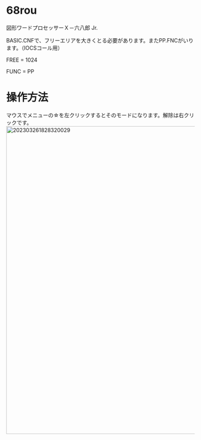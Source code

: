 # 68rou

図形ワードプロセッサーＸ－六八郎 Jr.

BASIC.CNFで、フリーエリアを大きくとる必要があります。またPP.FNCがいります。（IOCSコール用）

FREE  = 1024

FUNC  = PP

# 操作方法

マウスでメニューの☆を左クリックするとそのモードになります。解除は右クリックです。
<img width="824" alt="202303261828320029" src="https://user-images.githubusercontent.com/4214168/227767001-88593824-ccd5-4233-94e8-8d1c60c7504c.png">
